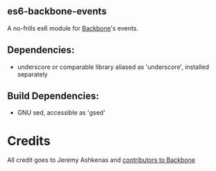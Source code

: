 es6-backbone-events
---

A no-frills es6 module for [Backbone](https://github.com/jashkenas/backbone)'s events.

## Dependencies:
  * underscore or comparable library aliased as 'underscore', installed separately

## Build Dependencies:
  * GNU sed, accessible as 'gsed'

# Credits
All credit goes to Jeremy Ashkenas and [contributors to Backbone](https://github.com/jashkenas/backbone/graphs/contributors)
